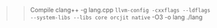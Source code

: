 >> Compile
clang++ -g lang.cpp `llvm-config -cxxflags --ldflags --system-libs --libs core orcjit native` -O3 -o lang
./lang